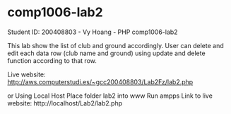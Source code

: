 # comp1006-lab2
Student ID: 200408803 - Vy Hoang - PHP comp1006-lab2

This lab show the list of club and ground accordingly. User can delete and edit each data row (club name and ground) using update and delete function according to that row. 

Live website: http://aws.computerstudi.es/~gcc200408803/Lab2Fz/lab2.php

or Using Local Host
Place folder lab2 into www
Run ampps
Link to live website: http://localhost/Lab2/lab2.php
